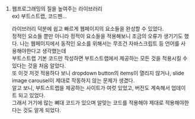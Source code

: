 1. 웹프로그래밍의 질을 높여주는 라이브러리  
    ex) 부트스트랩, 코드펜...  

    라이브러리 덕분에 쉽고 빠르게 웹페이지의 요소들을 완성할 수 있었다.   
    정적인 요소들 뿐만 아니라 정적이 요소들을 적용해보니 조금의 오류가 생기기도 했다.
    나는 웹페이지에서 동적인 요소를 위해서는 무조건 자바스크립트 등 언어를 사용해야한다고 생각했는데  
    부트스트랩 기본 코드만 작성하면 부트스트랩에서 제공하는 모든 것을 적용시킬 수 있다는 것을 처음 알았다.  
    또 이것 저것 적용하다 보니 dropdown button의 items이 열리지 않거나, slide image carousel이 제대로 작동하지 않는 문제가 생겼다.   
    알고 보니, 부트스트랩을 제공하는 사이트가 여럿 있었고, 버전도 계속해서 업데이트 되고 있었다.  
    그래서 거기에 많는 뼈대 코드가 있으며 알맞는 코드를 적용해야 제대로 적용해야한다는 것도 알게 되었다. 
